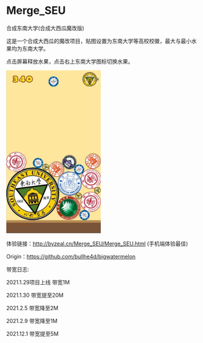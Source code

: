 # Merge_SEU
合成东南大学(合成大西瓜魔改版)

这是一个合成大西瓜的魔改项目，贴图设置为东南大学等高校校徽，最大与最小水果均为东南大学。

点击屏幕释放水果，点击右上东南大学图标切换水果。

<img src="https://github.com/Luciferbobo/Merge_SEU/blob/main/Fig/6eac2f5fdc225e2593eee4c9c00a2dc.jpg" width="250" height="430"> 

体验链接：http://byzeal.cn/Merge_SEU/Merge_SEU.html (手机端体验最佳)

Origin：https://github.com/bullhe4d/bigwatermelon

带宽日志:

2021.1.29项目上线 带宽1M

2021.1.30 带宽提至20M

2021.2.5 带宽降至2M

2021.2.9 带宽降至1M

2021.12.1 带宽提至5M

